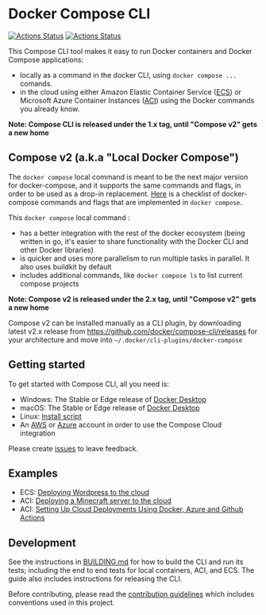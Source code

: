 # Docker Compose CLI

[![Actions Status](https://github.com/docker/compose-cli/workflows/Continuous%20integration/badge.svg)](https://github.com/docker/compose-cli/actions)
[![Actions Status](https://github.com/docker/compose-cli/workflows/Windows%20CI/badge.svg)](https://github.com/docker/compose-cli/actions)

This Compose CLI tool makes it easy to run Docker containers and Docker Compose applications:
* locally as a command in the docker CLI, using `docker compose ...` comands.
* in the cloud using either Amazon Elastic Container Service
([ECS](https://aws.amazon.com/ecs))
or Microsoft Azure Container Instances
([ACI](https://azure.microsoft.com/services/container-instances))
using the Docker commands you already know.
  
**Note: Compose CLI is released under the 1.x tag, until "Compose v2" gets a new home**

## Compose v2 (a.k.a "Local Docker Compose")

The `docker compose` local command is meant to be the next major version for docker-compose, and it supports the same commands and flags, in order to be used as a drop-in replacement.
[Here](https://github.com/docker/compose-cli/issues/1283) is a checklist of docker-compose commands and flags that are implemented in `docker compose`.

This `docker compose` local command :
* has a better integration with the rest of the docker ecosystem (being written in go, it's easier to share functionality with the Docker CLI and other Docker libraries)
* is quicker and uses more parallelism to run multiple tasks in parallel. It also uses buildkit by default
* includes additional commands, like `docker compose ls` to list current compose projects

**Note: Compose v2 is released under the 2.x tag, until "Compose v2" gets a new home**

Compose v2 can be installed manually as a CLI plugin, by downloading latest v2.x release from https://github.com/docker/compose-cli/releases for your architecture and move into `~/.docker/cli-plugins/docker-compose`

## Getting started

To get started with Compose CLI, all you need is:

* Windows: The Stable or Edge release of
  [Docker Desktop](https://hub.docker.com/editions/community/docker-ce-desktop-windows)
* macOS: The Stable or Edge release of
  [Docker Desktop](https://hub.docker.com/editions/community/docker-ce-desktop-mac)
* Linux:
  [Install script](INSTALL.md)
* An [AWS](https://aws.amazon.com) or [Azure](https://azure.microsoft.com)
  account in order to use the Compose Cloud integration

Please create [issues](https://github.com/docker/compose-cli/issues) to leave feedback.

## Examples

* ECS: [Deploying Wordpress to the cloud](https://www.docker.com/blog/deploying-wordpress-to-the-cloud/)
* ACI: [Deploying a Minecraft server to the cloud](https://www.docker.com/blog/deploying-a-minecraft-docker-server-to-the-cloud/)
* ACI: [Setting Up Cloud Deployments Using Docker, Azure and Github Actions](https://www.docker.com/blog/setting-up-cloud-deployments-using-docker-azure-and-github-actions/)

## Development

See the instructions in [BUILDING.md](BUILDING.md) for how to build the CLI and
run its tests; including the end to end tests for local containers, ACI, and
ECS.
The guide also includes instructions for releasing the CLI.

Before contributing, please read the [contribution guidelines](CONTRIBUTING.md)
which includes conventions used in this project.
